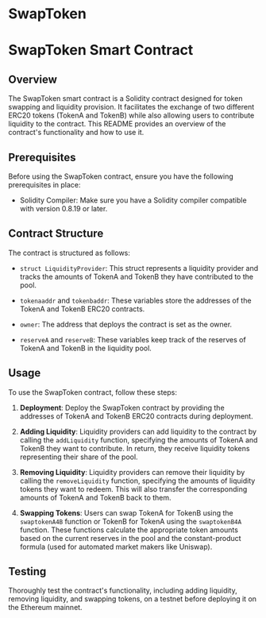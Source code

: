 # SwapToken
# SwapToken Smart Contract

## Overview

The SwapToken smart contract is a Solidity contract designed for token swapping and liquidity provision. It facilitates the exchange of two different ERC20 tokens (TokenA and TokenB) while also allowing users to contribute liquidity to the contract. This README provides an overview of the contract's functionality and how to use it.

## Prerequisites

Before using the SwapToken contract, ensure you have the following prerequisites in place:

- Solidity Compiler: Make sure you have a Solidity compiler compatible with version 0.8.19 or later.

## Contract Structure

The contract is structured as follows:

- `struct LiquidityProvider`: This struct represents a liquidity provider and tracks the amounts of TokenA and TokenB they have contributed to the pool.

- `tokenaaddr` and `tokenbaddr`: These variables store the addresses of the TokenA and TokenB ERC20 contracts.

- `owner`: The address that deploys the contract is set as the owner.

- `reserveA` and `reserveB`: These variables keep track of the reserves of TokenA and TokenB in the liquidity pool.

## Usage

To use the SwapToken contract, follow these steps:

1. **Deployment**: Deploy the SwapToken contract by providing the addresses of TokenA and TokenB ERC20 contracts during deployment.

2. **Adding Liquidity**: Liquidity providers can add liquidity to the contract by calling the `addLiquidity` function, specifying the amounts of TokenA and TokenB they want to contribute. In return, they receive liquidity tokens representing their share of the pool.

3. **Removing Liquidity**: Liquidity providers can remove their liquidity by calling the `removeLiquidity` function, specifying the amounts of liquidity tokens they want to redeem. This will also transfer the corresponding amounts of TokenA and TokenB back to them.

4. **Swapping Tokens**: Users can swap TokenA for TokenB using the `swaptokenA4B` function or TokenB for TokenA using the `swaptokenB4A` function. These functions calculate the appropriate token amounts based on the current reserves in the pool and the constant-product formula (used for automated market makers like Uniswap).

## Testing

Thoroughly test the contract's functionality, including adding liquidity, removing liquidity, and swapping tokens, on a testnet before deploying it on the Ethereum mainnet.
